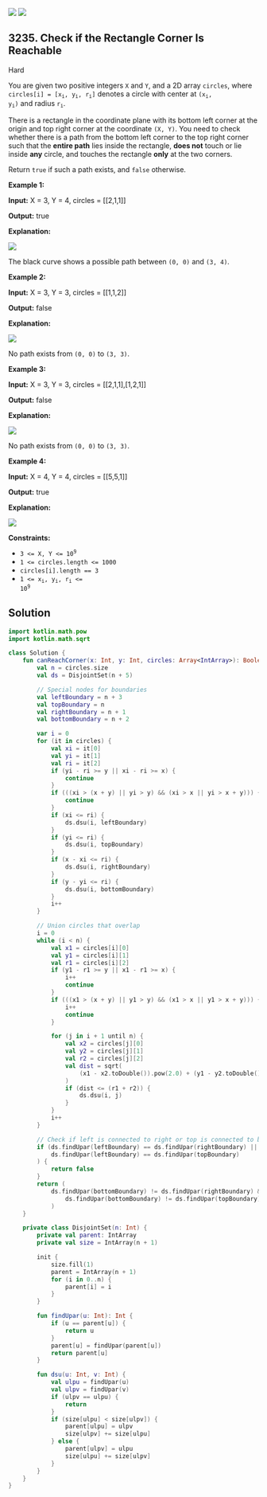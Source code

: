[![](https://img.shields.io/github/stars/javadev/LeetCode-in-Kotlin?label=Stars&style=flat-square)](https://github.com/javadev/LeetCode-in-Kotlin)
[![](https://img.shields.io/github/forks/javadev/LeetCode-in-Kotlin?label=Fork%20me%20on%20GitHub%20&style=flat-square)](https://github.com/javadev/LeetCode-in-Kotlin/fork)

## 3235\. Check if the Rectangle Corner Is Reachable

Hard

You are given two positive integers `X` and `Y`, and a 2D array `circles`, where <code>circles[i] = [x<sub>i</sub>, y<sub>i</sub>, r<sub>i</sub>]</code> denotes a circle with center at <code>(x<sub>i</sub>, y<sub>i</sub>)</code> and radius <code>r<sub>i</sub></code>.

There is a rectangle in the coordinate plane with its bottom left corner at the origin and top right corner at the coordinate `(X, Y)`. You need to check whether there is a path from the bottom left corner to the top right corner such that the **entire path** lies inside the rectangle, **does not** touch or lie inside **any** circle, and touches the rectangle **only** at the two corners.

Return `true` if such a path exists, and `false` otherwise.

**Example 1:**

**Input:** X = 3, Y = 4, circles = \[\[2,1,1]]

**Output:** true

**Explanation:**

![](https://assets.leetcode.com/uploads/2024/05/18/example2circle1.png)

The black curve shows a possible path between `(0, 0)` and `(3, 4)`.

**Example 2:**

**Input:** X = 3, Y = 3, circles = \[\[1,1,2]]

**Output:** false

**Explanation:**

![](https://assets.leetcode.com/uploads/2024/05/18/example1circle.png)

No path exists from `(0, 0)` to `(3, 3)`.

**Example 3:**

**Input:** X = 3, Y = 3, circles = \[\[2,1,1],[1,2,1]]

**Output:** false

**Explanation:**

![](https://assets.leetcode.com/uploads/2024/05/18/example0circle.png)

No path exists from `(0, 0)` to `(3, 3)`.

**Example 4:**

**Input:** X = 4, Y = 4, circles = \[\[5,5,1]]

**Output:** true

**Explanation:**

![](https://assets.leetcode.com/uploads/2024/07/31/rectangleexample5.png)

**Constraints:**

*   <code>3 <= X, Y <= 10<sup>9</sup></code>
*   `1 <= circles.length <= 1000`
*   `circles[i].length == 3`
*   <code>1 <= x<sub>i</sub>, y<sub>i</sub>, r<sub>i</sub> <= 10<sup>9</sup></code>

## Solution

```kotlin
import kotlin.math.pow
import kotlin.math.sqrt

class Solution {
    fun canReachCorner(x: Int, y: Int, circles: Array<IntArray>): Boolean {
        val n = circles.size
        val ds = DisjointSet(n + 5)

        // Special nodes for boundaries
        val leftBoundary = n + 3
        val topBoundary = n
        val rightBoundary = n + 1
        val bottomBoundary = n + 2

        var i = 0
        for (it in circles) {
            val xi = it[0]
            val yi = it[1]
            val ri = it[2]
            if (yi - ri >= y || xi - ri >= x) {
                continue
            }
            if (((xi > (x + y) || yi > y) && (xi > x || yi > x + y))) {
                continue
            }
            if (xi <= ri) {
                ds.dsu(i, leftBoundary)
            }
            if (yi <= ri) {
                ds.dsu(i, topBoundary)
            }
            if (x - xi <= ri) {
                ds.dsu(i, rightBoundary)
            }
            if (y - yi <= ri) {
                ds.dsu(i, bottomBoundary)
            }
            i++
        }

        // Union circles that overlap
        i = 0
        while (i < n) {
            val x1 = circles[i][0]
            val y1 = circles[i][1]
            val r1 = circles[i][2]
            if (y1 - r1 >= y || x1 - r1 >= x) {
                i++
                continue
            }
            if (((x1 > (x + y) || y1 > y) && (x1 > x || y1 > x + y))) {
                i++
                continue
            }

            for (j in i + 1 until n) {
                val x2 = circles[j][0]
                val y2 = circles[j][1]
                val r2 = circles[j][2]
                val dist = sqrt(
                    (x1 - x2.toDouble()).pow(2.0) + (y1 - y2.toDouble()).pow(2.0)
                )
                if (dist <= (r1 + r2)) {
                    ds.dsu(i, j)
                }
            }
            i++
        }

        // Check if left is connected to right or top is connected to bottom
        if (ds.findUpar(leftBoundary) == ds.findUpar(rightBoundary) ||
            ds.findUpar(leftBoundary) == ds.findUpar(topBoundary)
        ) {
            return false
        }
        return (
            ds.findUpar(bottomBoundary) != ds.findUpar(rightBoundary) &&
                ds.findUpar(bottomBoundary) != ds.findUpar(topBoundary)
            )
    }

    private class DisjointSet(n: Int) {
        private val parent: IntArray
        private val size = IntArray(n + 1)

        init {
            size.fill(1)
            parent = IntArray(n + 1)
            for (i in 0..n) {
                parent[i] = i
            }
        }

        fun findUpar(u: Int): Int {
            if (u == parent[u]) {
                return u
            }
            parent[u] = findUpar(parent[u])
            return parent[u]
        }

        fun dsu(u: Int, v: Int) {
            val ulpu = findUpar(u)
            val ulpv = findUpar(v)
            if (ulpv == ulpu) {
                return
            }
            if (size[ulpu] < size[ulpv]) {
                parent[ulpu] = ulpv
                size[ulpv] += size[ulpu]
            } else {
                parent[ulpv] = ulpu
                size[ulpu] += size[ulpv]
            }
        }
    }
}
```